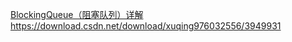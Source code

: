 [BlockingQueue（阻塞队列）详解](https://www.cnblogs.com/tjudzj/p/4454490.html)
https://download.csdn.net/download/xuqing976032556/3949931
